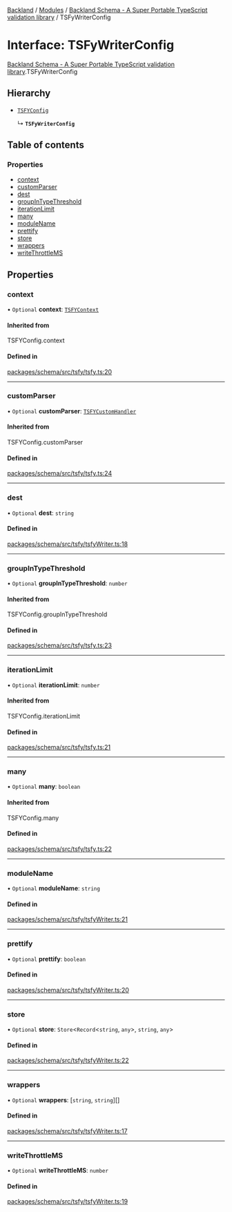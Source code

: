 [Backland](../README.md) / [Modules](../modules.md) / [Backland Schema - A Super Portable TypeScript validation library](../modules/Backland_Schema___A_Super_Portable_TypeScript_validation_library.md) / TSFyWriterConfig

# Interface: TSFyWriterConfig

[Backland Schema - A Super Portable TypeScript validation library](../modules/Backland_Schema___A_Super_Portable_TypeScript_validation_library.md).TSFyWriterConfig

## Hierarchy

- [`TSFYConfig`](../modules/Backland_Schema___A_Super_Portable_TypeScript_validation_library.md#tsfyconfig)

  ↳ **`TSFyWriterConfig`**

## Table of contents

### Properties

- [context](Backland_Schema___A_Super_Portable_TypeScript_validation_library.TSFyWriterConfig.md#context)
- [customParser](Backland_Schema___A_Super_Portable_TypeScript_validation_library.TSFyWriterConfig.md#customparser)
- [dest](Backland_Schema___A_Super_Portable_TypeScript_validation_library.TSFyWriterConfig.md#dest)
- [groupInTypeThreshold](Backland_Schema___A_Super_Portable_TypeScript_validation_library.TSFyWriterConfig.md#groupintypethreshold)
- [iterationLimit](Backland_Schema___A_Super_Portable_TypeScript_validation_library.TSFyWriterConfig.md#iterationlimit)
- [many](Backland_Schema___A_Super_Portable_TypeScript_validation_library.TSFyWriterConfig.md#many)
- [moduleName](Backland_Schema___A_Super_Portable_TypeScript_validation_library.TSFyWriterConfig.md#modulename)
- [prettify](Backland_Schema___A_Super_Portable_TypeScript_validation_library.TSFyWriterConfig.md#prettify)
- [store](Backland_Schema___A_Super_Portable_TypeScript_validation_library.TSFyWriterConfig.md#store)
- [wrappers](Backland_Schema___A_Super_Portable_TypeScript_validation_library.TSFyWriterConfig.md#wrappers)
- [writeThrottleMS](Backland_Schema___A_Super_Portable_TypeScript_validation_library.TSFyWriterConfig.md#writethrottlems)

## Properties

### context

• `Optional` **context**: [`TSFYContext`](../modules/Backland_Schema___A_Super_Portable_TypeScript_validation_library.md#tsfycontext)

#### Inherited from

TSFYConfig.context

#### Defined in

[packages/schema/src/tsfy/tsfy.ts:20](https://github.com/antoniopresto/darch/blob/c5cd1c8/packages/schema/src/tsfy/tsfy.ts#L20)

___

### customParser

• `Optional` **customParser**: [`TSFYCustomHandler`](Backland_Schema___A_Super_Portable_TypeScript_validation_library.TSFYCustomHandler.md)

#### Inherited from

TSFYConfig.customParser

#### Defined in

[packages/schema/src/tsfy/tsfy.ts:24](https://github.com/antoniopresto/darch/blob/c5cd1c8/packages/schema/src/tsfy/tsfy.ts#L24)

___

### dest

• `Optional` **dest**: `string`

#### Defined in

[packages/schema/src/tsfy/tsfyWriter.ts:18](https://github.com/antoniopresto/darch/blob/c5cd1c8/packages/schema/src/tsfy/tsfyWriter.ts#L18)

___

### groupInTypeThreshold

• `Optional` **groupInTypeThreshold**: `number`

#### Inherited from

TSFYConfig.groupInTypeThreshold

#### Defined in

[packages/schema/src/tsfy/tsfy.ts:23](https://github.com/antoniopresto/darch/blob/c5cd1c8/packages/schema/src/tsfy/tsfy.ts#L23)

___

### iterationLimit

• `Optional` **iterationLimit**: `number`

#### Inherited from

TSFYConfig.iterationLimit

#### Defined in

[packages/schema/src/tsfy/tsfy.ts:21](https://github.com/antoniopresto/darch/blob/c5cd1c8/packages/schema/src/tsfy/tsfy.ts#L21)

___

### many

• `Optional` **many**: `boolean`

#### Inherited from

TSFYConfig.many

#### Defined in

[packages/schema/src/tsfy/tsfy.ts:22](https://github.com/antoniopresto/darch/blob/c5cd1c8/packages/schema/src/tsfy/tsfy.ts#L22)

___

### moduleName

• `Optional` **moduleName**: `string`

#### Defined in

[packages/schema/src/tsfy/tsfyWriter.ts:21](https://github.com/antoniopresto/darch/blob/c5cd1c8/packages/schema/src/tsfy/tsfyWriter.ts#L21)

___

### prettify

• `Optional` **prettify**: `boolean`

#### Defined in

[packages/schema/src/tsfy/tsfyWriter.ts:20](https://github.com/antoniopresto/darch/blob/c5cd1c8/packages/schema/src/tsfy/tsfyWriter.ts#L20)

___

### store

• `Optional` **store**: `Store`<`Record`<`string`, `any`\>, `string`, `any`\>

#### Defined in

[packages/schema/src/tsfy/tsfyWriter.ts:22](https://github.com/antoniopresto/darch/blob/c5cd1c8/packages/schema/src/tsfy/tsfyWriter.ts#L22)

___

### wrappers

• `Optional` **wrappers**: [`string`, `string`][]

#### Defined in

[packages/schema/src/tsfy/tsfyWriter.ts:17](https://github.com/antoniopresto/darch/blob/c5cd1c8/packages/schema/src/tsfy/tsfyWriter.ts#L17)

___

### writeThrottleMS

• `Optional` **writeThrottleMS**: `number`

#### Defined in

[packages/schema/src/tsfy/tsfyWriter.ts:19](https://github.com/antoniopresto/darch/blob/c5cd1c8/packages/schema/src/tsfy/tsfyWriter.ts#L19)
